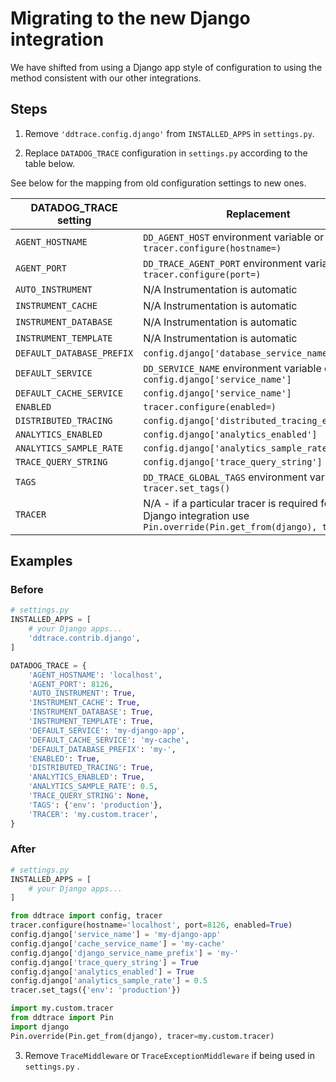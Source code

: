 # Migrating to the new Django integration

We have shifted from using a Django app style of configuration to using the
method consistent with our other integrations.

## Steps

1. Remove `'ddtrace.config.django'` from `INSTALLED_APPS` in `settings.py`.

2. Replace `DATADOG_TRACE` configuration in `settings.py` according to the table below.

See below for the mapping from old configuration settings to new ones.

| DATADOG_TRACE setting | Replacement         |
|-----------------------|---------------------|
| `AGENT_HOSTNAME` | `DD_AGENT_HOST` environment variable or `tracer.configure(hostname=)` |
| `AGENT_PORT`     | `DD_TRACE_AGENT_PORT` environment variable or `tracer.configure(port=)` |
| `AUTO_INSTRUMENT`| N/A Instrumentation is automatic |
| `INSTRUMENT_CACHE` | N/A Instrumentation is automatic |
| `INSTRUMENT_DATABASE` | N/A Instrumentation is automatic |
| `INSTRUMENT_TEMPLATE` | N/A Instrumentation is automatic|
| `DEFAULT_DATABASE_PREFIX` | `config.django['database_service_name_prefix']` |
| `DEFAULT_SERVICE` | `DD_SERVICE_NAME` environment variable or `config.django['service_name']` |
| `DEFAULT_CACHE_SERVICE` | `config.django['service_name']` |
| `ENABLED` | `tracer.configure(enabled=)` |
| `DISTRIBUTED_TRACING` | `config.django['distributed_tracing_enabled']` |
| `ANALYTICS_ENABLED` | `config.django['analytics_enabled']` |
| `ANALYTICS_SAMPLE_RATE` | `config.django['analytics_sample_rate']` |
| `TRACE_QUERY_STRING` | `config.django['trace_query_string']` |
| `TAGS` | `DD_TRACE_GLOBAL_TAGS` environment variable or `tracer.set_tags()` |
| `TRACER` | N/A - if a particular tracer is required for the Django integration use `Pin.override(Pin.get_from(django), tracer=)` |


## Examples

### Before

```python
# settings.py
INSTALLED_APPS = [
    # your Django apps...
    'ddtrace.contrib.django',
]

DATADOG_TRACE = {
    'AGENT_HOSTNAME': 'localhost',
    'AGENT_PORT': 8126,
    'AUTO_INSTRUMENT': True,
    'INSTRUMENT_CACHE': True,
    'INSTRUMENT_DATABASE': True,
    'INSTRUMENT_TEMPLATE': True,
    'DEFAULT_SERVICE': 'my-django-app',
    'DEFAULT_CACHE_SERVICE': 'my-cache',
    'DEFAULT_DATABASE_PREFIX': 'my-',
    'ENABLED': True,
    'DISTRIBUTED_TRACING': True,
    'ANALYTICS_ENABLED': True,
    'ANALYTICS_SAMPLE_RATE': 0.5,
    'TRACE_QUERY_STRING': None,
    'TAGS': {'env': 'production'},
    'TRACER': 'my.custom.tracer',
}
```

### After

```python
# settings.py
INSTALLED_APPS = [
    # your Django apps...
]

from ddtrace import config, tracer
tracer.configure(hostname='localhost', port=8126, enabled=True)
config.django['service_name'] = 'my-django-app'
config.django['cache_service_name'] = 'my-cache'
config.django['django_service_name_prefix'] = 'my-'
config.django['trace_query_string'] = True
config.django['analytics_enabled'] = True
config.django['analytics_sample_rate'] = 0.5
tracer.set_tags({'env': 'production'})

import my.custom.tracer
from ddtrace import Pin
import django
Pin.override(Pin.get_from(django), tracer=my.custom.tracer)
```


3. Remove `TraceMiddleware` or `TraceExceptionMiddleware` if being used in
`settings.py` .